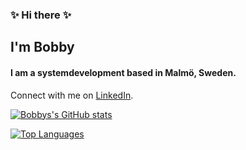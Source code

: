 ### ✨ Hi there ✨
## I'm Bobby

<!--
**BobbyMoreau/BobbyMoreau** is a ✨ _special_ ✨ repository because its `README.md` (this file) appears on your GitHub profile.

Here are some ideas to get you started:

- 🔭 I’m currently working on ...
- 🌱 I’m currently learning ...
- 👯 I’m looking to collaborate on ...
- 🤔 I’m looking for help with ...
- 💬 Ask me about ...
- 📫 How to reach me: ...
- 😄 Pronouns: ...
- ⚡ Fun fact: ...
-->

#### I am a systemdevelopment based in Malmö, Sweden.

Connect with me on <a href="https://www.linkedin.com/in/bobby-moreau/" target="_blank">LinkedIn</a>.


[![Bobbys's GitHub stats](https://github-readme-stats.vercel.app/api?username=bobbyMoreau&theme=gotham)](https://github.com/bobbyMoreau/github-readme-stats)

[![Top Languages](https://github-readme-stats.vercel.app/api/top-langs/?username=bobbyMoreau&theme=gotham&hide_progress=true)](https://github.com/bobbyMoreau/github-readme-stats)
